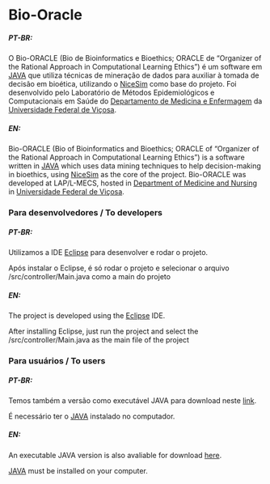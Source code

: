 # Bio-Oracle

##### PT-BR:
O Bio-ORACLE (Bio de Bioinformatics e Bioethics; ORACLE de “Organizer of the Rational Approach in Computational Learning Ethics”) é um software em [JAVA] que utiliza técnicas de mineração de dados para auxiliar à tomada de decisão em bioética, utilizando o [NiceSim] como base do projeto. Foi desenvolvido pelo Laboratório de Métodos Epidemiológicos e Computacionais em Saúde do [Departamento de Medicina e Enfermagem] da [Universidade Federal de Viçosa].

##### EN:
Bio-ORACLE (Bio of Bioinformatics and Bioethics; ORACLE of “Organizer of the Rational Approach in Computational Learning Ethics”) is a software written in [JAVA] which uses data mining techniques to help decision-making in bioethics, using [NiceSim] as the core of the project. Bio-ORACLE was developed at LAP/L-MECS, hosted in [Department of Medicine and Nursing] in [Universidade Federal de Viçosa].

### Para desenvolvedores / To developers
##### PT-BR:
Utilizamos a IDE [Eclipse] para desenvolver e rodar o projeto.

Após instalar o Eclipse, é só rodar o projeto e selecionar o arquivo /src/controller/Main.java como a main do projeto

##### EN:
The project is developed using the [Eclipse] IDE.

After installing Eclipse, just run the project and select the /src/controller/Main.java as the main file of the project

### Para usuários / To users
##### PT-BR:
Temos também a versão como executável JAVA para download neste [link].

É necessário ter o [JAVA] instalado no computador. 

##### EN:
An executable JAVA version is also avaliable for download [here].

[JAVA] must be installed on your computer.

   [Departamento de Medicina e Enfermagem]: <http://www.dem.ufv.br>
   [Universidade Federal de Viçosa]: <http://www.ufv.br>
   [Department of Medicine and Nursing]: <http://www.dem.ufv.br>
   [Federal University of Viçosa]: <http://www.ufv.br>
   [Eclipse]: <https://www.eclipse.org>
   [NiceSim]: <http://www.dpi.ufv.br/arquivos/ppgcc/dissertacoes/2014-ms-Tiago_Geraldo_Ferreira.pdf>
   [JAVA]: <https://www.java.com/pt_BR/>
   [link]: <https://drive.google.com/open?id=0B6Jmzb5OYRLUMUIzNWhWR2N5eGM>
   [here]: <https://drive.google.com/open?id=0B6Jmzb5OYRLUMUIzNWhWR2N5eGM>
